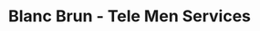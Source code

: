 ---
title: "Blanc Brun - Tele Men Services"
url: /hennebont/blanc-brun-tele-men-services/
shop: électronique
---